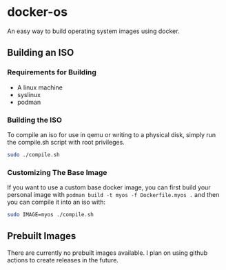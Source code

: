 # docker-os

An easy way to build operating system images using docker.

## Building an ISO

### Requirements for Building

- A linux machine
- syslinux
- podman

### Building the ISO

To compile an iso for use in qemu or writing to a physical disk, simply run the compile.sh script with root privileges.

```zsh
sudo ./compile.sh
```

### Customizing The Base Image

If you want to use a custom base docker image, you can first build your personal image with `podman build -t myos -f Dockerfile.myos .` and then you can compile it into an iso with:

```zsh
sudo IMAGE=myos ./compile.sh
```

## Prebuilt Images

There are currently no prebuilt images available. I plan on using github actions to create releases in the future.

